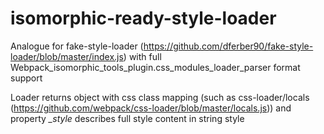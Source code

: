 # isomorphic-ready-style-loader

Analogue for fake-style-loader (https://github.com/dferber90/fake-style-loader/blob/master/index.js) with full 
Webpack_isomorphic_tools_plugin.css_modules_loader_parser format support
 
Loader returns object with css class mapping (such as css-loader/locals 
(https://github.com/webpack/css-loader/blob/master/locals.js)) and property *_style* describes full style content 
in string style
